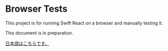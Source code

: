 # Browser Tests

This project is for running Swift React on a browser and manually testing it.

This document is in preparation.

[日本語はこちらです。](./README.ja.md)
